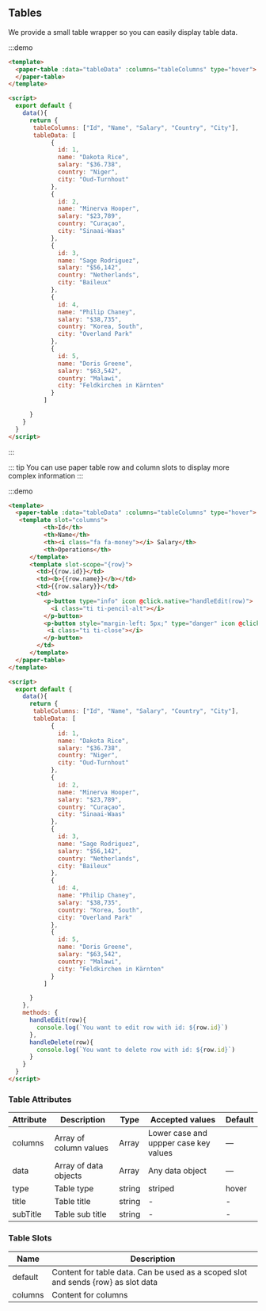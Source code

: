 ## Tables

<script>
module.exports = {
  data(){
    const tableColumns = ["Id", "Name", "Salary", "Country", "City"];
   const tableData = [
    {
      id: 1,
      name: "Dakota Rice",
      salary: "$36.738",
      country: "Niger",
      city: "Oud-Turnhout"
    },
    {
      id: 2,
      name: "Minerva Hooper",
      salary: "$23,789",
      country: "Curaçao",
      city: "Sinaai-Waas"
    },
    {
      id: 3,
      name: "Sage Rodriguez",
      salary: "$56,142",
      country: "Netherlands",
      city: "Baileux"
    },
    {
      id: 4,
      name: "Philip Chaney",
      salary: "$38,735",
      country: "Korea, South",
      city: "Overland Park"
    },
    {
      id: 5,
      name: "Doris Greene",
      salary: "$63,542",
      country: "Malawi",
      city: "Feldkirchen in Kärnten"
    }
  ];
    return {
      tableData,
      tableColumns
    }
  },
  methods: {
   handleEdit(row){
      console.log(`You want to edit row with id: ${row.id}`)
    },
    handleDelete(row){
      console.log(`You want to delete row with id: ${row.id}`)
    }
  }
}
</script>

We provide a small table wrapper so you can easily display table data.

:::demo
```html
<template>
  <paper-table :data="tableData" :columns="tableColumns" type="hover">
  </paper-table>
</template>

<script>
  export default {
    data(){
      return {
       tableColumns: ["Id", "Name", "Salary", "Country", "City"],
       tableData: [
            {
              id: 1,
              name: "Dakota Rice",
              salary: "$36.738",
              country: "Niger",
              city: "Oud-Turnhout"
            },
            {
              id: 2,
              name: "Minerva Hooper",
              salary: "$23,789",
              country: "Curaçao",
              city: "Sinaai-Waas"
            },
            {
              id: 3,
              name: "Sage Rodriguez",
              salary: "$56,142",
              country: "Netherlands",
              city: "Baileux"
            },
            {
              id: 4,
              name: "Philip Chaney",
              salary: "$38,735",
              country: "Korea, South",
              city: "Overland Park"
            },
            {
              id: 5,
              name: "Doris Greene",
              salary: "$63,542",
              country: "Malawi",
              city: "Feldkirchen in Kärnten"
            }
          ]

      }
    }
  }
</script>
```
:::

::: tip
You can use paper table row and column slots to display more complex information
:::

:::demo
```html
<template>
  <paper-table :data="tableData" :columns="tableColumns" type="hover">
   <template slot="columns">
          <th>Id</th>
          <th>Name</th>
          <th><i class="fa fa-money"></i> Salary</th>
          <th>Operations</th>
      </template>
      <template slot-scope="{row}">
        <td>{{row.id}}</td>
        <td><b>{{row.name}}</b></td>
        <td>{{row.salary}}</td>
        <td>
          <p-button type="info" icon @click.native="handleEdit(row)">
            <i class="ti ti-pencil-alt"></i>
          </p-button>
          <p-button style="margin-left: 5px;" type="danger" icon @click.native="handleDelete(row)">
           <i class="ti ti-close"></i>
          </p-button>
        </td>
      </template>
  </paper-table>
</template>

<script>
  export default {
    data(){
      return {
       tableColumns: ["Id", "Name", "Salary", "Country", "City"],
       tableData: [
            {
              id: 1,
              name: "Dakota Rice",
              salary: "$36.738",
              country: "Niger",
              city: "Oud-Turnhout"
            },
            {
              id: 2,
              name: "Minerva Hooper",
              salary: "$23,789",
              country: "Curaçao",
              city: "Sinaai-Waas"
            },
            {
              id: 3,
              name: "Sage Rodriguez",
              salary: "$56,142",
              country: "Netherlands",
              city: "Baileux"
            },
            {
              id: 4,
              name: "Philip Chaney",
              salary: "$38,735",
              country: "Korea, South",
              city: "Overland Park"
            },
            {
              id: 5,
              name: "Doris Greene",
              salary: "$63,542",
              country: "Malawi",
              city: "Feldkirchen in Kärnten"
            }
          ]

      }
    },
    methods: {
      handleEdit(row){
        console.log(`You want to edit row with id: ${row.id}`)
      },
      handleDelete(row){
        console.log(`You want to delete row with id: ${row.id}`)
      }
    }
  }
</script>
```

### Table Attributes
| Attribute      | Description    | Type      | Accepted values       | Default   |
|---------- |-------- |---------- |-------------  |-------- |
| columns     | Array of column values   | Array  |       Lower case and uppper case key values        |     —     |
| data     | Array of data objects  | Array  |       Any data object        |     —     |
| type     | Table type  | string  |       striped|hover        |     striped     |
| title     | Table title  | string  |       -        |     -     |
| subTitle     | Table sub title  | string  |       -        |     -     |


### Table Slots
| Name | Description |
|---------- |-------- |
|  default  | Content for table data. Can be used as a scoped slot and sends {row} as slot data |
|  columns  | Content for columns |
